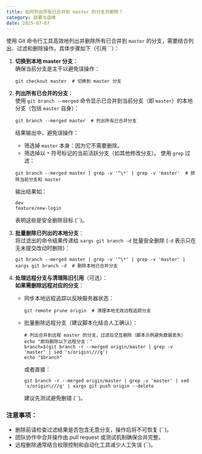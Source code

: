 ```yaml
---
title: 如何列出所有已合并到 master 的分支并删除？
category: 部署与运维
date: 2025-07-07
---
```

使用 Git 命令行工具高效地列出并删除所有已合并到 `master` 的分支，需要结合列出、过滤和删除操作。具体步骤如下（引用 ``）：

1. **切换到本地 master 分支**：  
   确保当前分支是主干以避免误操作：
   ```shell
   git checkout master  # 切换到 master 分支
   ```

2. **列出所有已合并的分支**：  
   使用 `git branch --merged` 命令显示已合并到当前分支（即 `master`）的本地分支（包括 `master` 自身）：
   ```shell
   git branch --merged master  # 列出所有已合并分支
   ```
   结果输出中，避免误操作：
   - 筛选掉 `master` 本身：因为它不需要删除。
   - 筛选掉以 `*` 符号标记的当前活跃分支（如其他修改分支）。
   使用 `grep` 过滤：
   ```shell
   git branch --merged master | grep -v '^\*' | grep -v 'master'  # 排除当前分支和 master
   ```
   输出结果如：
   ```
   dev
   feature/new-login
   ```
   表明这些是安全删除目标 (``)。

3. **批量删除已列出的本地分支**：  
   将过滤出的命令结果传递给 `xargs git branch -d` 批量安全删除 (`-d` 表示只在无未提交改动时删除)：
   ```shell
   git branch --merged master | grep -v '^\*' | grep -v 'master' | xargs git branch -d  # 删除本地已合并分支
   ```

4. **处理远程分支与清理陈旧引用**（可选）：  
   **如果需删除远程对应的分支**：
   - 同步本地远程追踪以反映服务器状态：
     ```shell
     git remote prune origin  # 清理本地无效远程追踪分支
     ```
   - 批量删除远程分支（建议脚本化结合人工确认）：
     ```shell
     # 列出合并到远程 master 的分支，过滤后交互删除（脚本示例避免数据丢失）
     echo "即将删除以下远程分支："
     branch=$(git branch -r --merged origin/master | grep -v 'master' | sed 's/origin\///g')
     echo "$branch"
     ```
     或者直接：
     ```shell
     git branch -r --merged origin/master | grep -v 'master' | sed 's/origin\///g' | xargs git push origin --delete
     ```
     建议先测试避免删错 (``)。

### 注意事项：
- 删除前请检查过滤结果是否包含无意分支，操作后将不可恢复 (``)。
- 团队协作中合并操作由 pull request 或测试机制确保合并完整。
- 远程删除通常结合权限控制和自动化工具减少人工失误 (``)。
